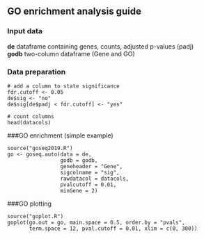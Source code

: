 ## GO enrichment analysis guide  
### Input data  
**de** dataframe containing genes, counts, adjusted p-values (padj)  
**godb** two-column dataframe (Gene and GO)  

### Data preparation
```
# add a column to state significance
fdr.cutoff <- 0.05
de$sig <- "no"
de$sig[de$padj < fdr.cutoff] <- "yes"

# count columns
head(datacols)
```

###GO enrichment (simple example)
```
source("goseq2019.R")
go <- goseq.auto(data = de,
                 godb = godb,
                 geneheader = "Gene",
                 sigcolname = "sig",
                 rawdatacol = datacols,
                 pvalcutoff = 0.01,
                 minGene = 2)
```

###GO plotting
```
source("goplot.R")
goplot(go.out = go, main.space = 0.5, order.by = "pvals",
       term.space = 12, pval.cutoff = 0.01, xlim = c(0, 300))
```

